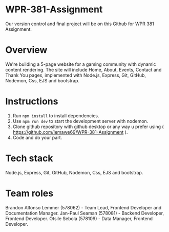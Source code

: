 # WPR-381-Assignment
Our version control and final project will be on this Github for WPR 381 Assignment.

# Overview
We're building a 5-page website for a gaming community with dynamic content rendering. The site will include Home, About, Events, Contact and Thank You pages, implemented with Node.js, Express, Git, GitHub, Nodemon, Css, EJS and bootstrap.

# Instructions
1. Run `npm install` to install dependencies.
2. Use `npm run dev` to start the development server with nodemon.
3. Clone github repository with github desktop or any way u prefer using ( https://github.com/lemawe69/WPR-381-Assignment ).
4. Code and do your part.

# Tech stack
Node.js, Express, Git, GitHub, Nodemon, Css, EJS and bootstrap.

# Team roles
Brandon Alfonso Lemmer (578062) - Team Lead, Frontend Developer and Documentation Manager.
Jan-Paul Seaman (578081) - Backend Developer, Frontend Developer.
Otsile Sebola (578109) - Data Manager, Frontend Developer.
